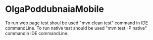 # OlgaPoddubnaiaMobile
To run web page test shoul be used "mvn clean test" command in IDE commandLine.
To run native test should be used "mvn test -P native" commandin IDE commandLine.

